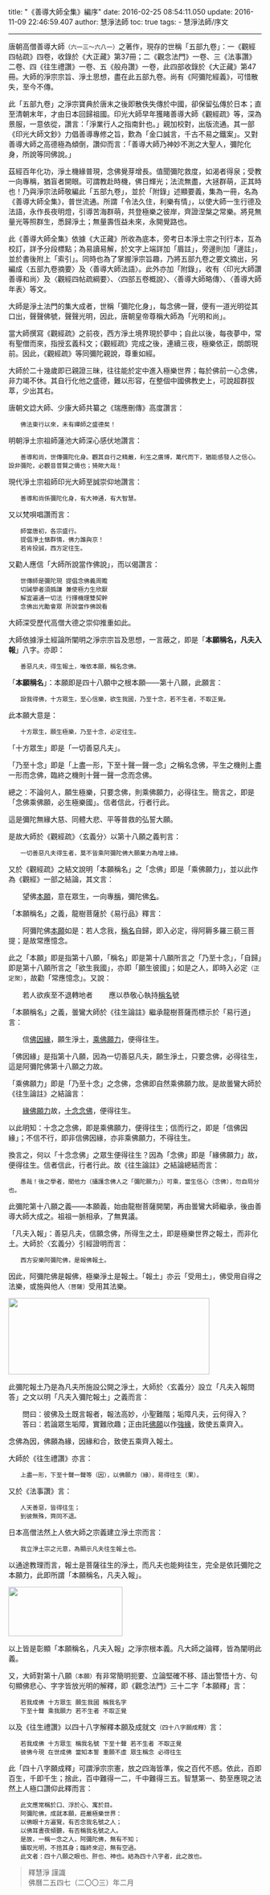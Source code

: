﻿title: "《善導大師全集》編序"
date: 2016-02-25 08:54:11.050
update: 2016-11-09 22:46:59.407
author: 慧淨法師
toc: true
tags:
    - 慧淨法師/序文

---

唐朝高僧善導大師`（六一三～六八一）`之著作，現存的世稱「五部九卷」：一《觀經四帖疏》四卷，收錄於《大正藏》第37冊；二《觀念法門》一卷、三《法事讚》二卷、四《往生禮讚》一卷、五《般舟讚》一卷，此四部收錄於《大正藏》第47冊。大師的淨宗宗旨、淨土思想，盡在此五部九卷。尚有《阿彌陀經義》，可惜散失，至今不傳。

此「五部九卷」之淨宗寶典於唐末之後即散佚失傳於中國，卻保留弘傳於日本；直至清朝末年，才由日本回歸祖國。印光大師早年獲睹善導大師《觀經疏》等，深為景服，一意依從，讚言：「淨業行人之指南針也。」親加校對，出版流通。其一部《印光大師文鈔》力倡善導專修之旨，歎為「金口誠言，千古不易之鐵案」。又對善導大師之高德極為傾倒，讚仰而言：「善導大師乃神妙不測之大聖人，彌陀化身，所說等同佛說。」

茲經百年化功，淨土機緣普現，念佛覺芽增長。值聞彌陀救度，如渴者得泉；受教一向專稱，猶盲者開眼。可謂教赴時機，佛日輝光；法流無盡，大拯群萌，正其時也！乃與淨宗法師敬編此「五部九卷」，並於「附錄」述顯要義，集為一冊，名為《善導大師全集》，普世流通。所謂「令法久住，利樂有情」，以使大師一生行德及法語，永作長夜明燈，引導苦海群萌，共登極樂之彼岸，齊證涅槃之常樂。將見無量光等照群生，悉歸淨土；無量壽恆益未來，永開覺路也。

此《善導大師全集》依據《大正藏》所收為底本，旁考日本淨土宗之刊行本，互為校訂，詳予分段標點；為易讀易解，於文字上端詳加「眉註」，旁邊則加「邊註」，並於書後附上「索引」。同時也為了掌握淨宗旨趣，乃將五部九卷之要文摘出，另編成〈五部九卷摘要〉及〈善導大師法語〉。此外亦加「附錄」，收有〈印光大師讚善導和尚〉及〈觀經四帖疏綱要〉、〈四部五卷概說〉、〈善導大師略傳〉、〈善導大師年表〉等文。

大師是淨土法門的集大成者，世稱「彌陀化身」，每念佛一聲，便有一道光明從其口出，聲聲佛號，聲聲光明，因此，唐朝皇帝尊稱大師為「光明和尚」。

當大師撰寫《觀經疏》之前夜，西方淨土境界現於夢中；自此以後，每夜夢中，常有聖僧而來，指授玄義科文；《觀經疏》完成之後，連續三夜，極樂依正，朗朗現前。因此，《觀經疏》等同彌陀親說，尊重如經。

大師於二十幾歲即已親證三昧，往往能於定中進入極樂世界；每於佛前一心念佛，非力竭不休。其自行化他之盛德，難以形容，在整個中國佛教史上，可說超群拔萃，少出其右。

唐朝文諗大師、少康大師共纂之《瑞應刪傳》高度讚言：

```
　　佛法東行以來，未有禪師之盛德矣！
```

明朝淨土宗祖師蓮池大師深心感伏地讚言：

```
　　善導和尚，世傳彌陀化身。觀其自行之精嚴，利生之廣博，萬代而下，猶能感發人之信心。設非彌陀，必觀音普賢之儔也；猗歟大哉！
```

現代淨土宗祖師印光大師至誠崇仰地讚言：

```
　　善導和尚係彌陀化身，有大神通，有大智慧。
```

又以梵唄唱讚而言：

```
　　師當唐初，各宗盛行。
　　提倡淨土愜群情，佛力誰與京！
　　若肯投誠，西方定往生。
```

又勸人應信「大師所說當作佛說」，而以偈讚言：

```
　　世傳師是彌陀現 提倡念佛義周贍
　　切誡學者須撝謙 兼使極力生欣厭
　　解宜遍通一切法 行擇機理雙契幹
　　念佛出光勵會眾 所說當作佛說看
```

大師深受歷代高僧大德之崇仰推重如此。

大師依據淨土經論所闡明之淨宗宗旨及思想，一言蔽之，即是「**本願稱名，凡夫入報**」八字。亦即：

```
　　善惡凡夫，得生報土，唯依本願，稱名念佛。
```

「**本願稱名**」：本願即是四十八願中之根本願——第十八願，此願言：

```
　　設我得佛，十方眾生，至心信樂，欲生我國，乃至十念，若不生者，不取正覺。
```

此本願大意是：

```
　　十方眾生，願生極樂，乃至十念，必定往生。
```

「十方眾生」即是「一切善惡凡夫」。

「乃至十念」即是「上盡一形，下至十聲一聲一念」之稱名念佛，平生之機則上盡一形而念佛，臨終之機則十聲一聲一念而念佛。

總之：不論何人，願生極樂，只要念佛，則乘佛願力，必得往生。簡言之，即是「念佛乘佛願，必生極樂國」。信者信此，行者行此。

這是彌陀無緣大慈、同體大悲、平等普救的弘誓大願。

是故大師於《觀經疏》〈玄義分〉以第十八願之義判言：

```
　　一切善惡凡夫得生者，莫不皆乘阿彌陀佛大願業力為增上緣。
```

又於《觀經疏》之結文說明「本願稱名」之「念佛」即是「乘佛願力」，並以此作為《觀經》一部之結論，其文言：

<span class="yinwen">
　　望佛<u>本願</u>，意在眾生，一向專<u>稱</u>，彌陀佛<u>名</u>。
</span>

「本願稱名」之義，龍樹菩薩於《易行品》釋言：

<span class="yinwen">
　　阿彌陀佛<u>本願</u>如是：若人念我，<u>稱名</u>自歸，即入必定，得阿耨多羅三藐三菩提；是故常應憶念。
</span>

此之「本願」即是指第十八願，「稱名」即是第十八願所言之「乃至十念」，「自歸」即是第十八願所言之「欲生我國」，亦即「願生彼國」；如是之人，即時入必定`（正定聚）`，故勸「常應憶念」。又說：

<span class="yinwen">
　　若人欲疾至不退轉地者
　　應以恭敬心執持<u>稱名</u>號
</span>

「本願稱名」之義，曇鸞大師於《往生論註》繼承龍樹菩薩而標示於「易行道」言：

<span class="yinwen">
　　信<u>佛因緣</u>，願生淨土，<u>乘佛願力</u>，便得往生。
</span>

「佛因緣」是指第十八願，因為一切善惡凡夫，願生淨土，只要念佛，必得往生，這是阿彌陀佛第十八願之力故。

「乘佛願力」即是「乃至十念」之念佛，念佛即自然乘佛願力故。是故曇鸞大師於《往生論註》之結論言：

<span class="yinwen">
　　<u>緣佛願力</u>故，<u>十念念佛</u>，便得往生。
</span>

以此明知：十念之念佛，即是乘佛願力，便得往生；信而行之，即是「信佛因緣」；不信不行，即非信佛因緣，亦非乘佛願力，不得往生。

換言之，何以「十念念佛」之眾生便得往生？因為「念佛」即是「緣佛願力」故，便得往生。信者信此，行者行此。故《往生論註》之結論總結而言：

```
　　愚哉！後之學者，聞他力（攝護念佛人之「彌陀願力」）可乘，當生信心（念佛），勿自局分也。
```

此彌陀第十八願之義——本願義，始由龍樹菩薩開闡，再由曇鸞大師繼承，後由善導大師大成之。祖祖一脈相承，了無異議。

「凡夫入報」：善惡凡夫，信願念佛，所得生之土，即是極樂世界之報土，而非化土。大師於〈玄義分〉引經證明而言：

```
　　西方安樂阿彌陀佛，是報佛報土。
```

因此，阿彌陀佛是報佛，極樂淨土是報土。「報土」亦云「受用土」，佛受用自得之法樂，或施與他人`（菩薩）`受用其法樂。

<img id="Image1" src="http://plb.tw/upload/_userfilesimages/8-0-9.gif" style="height:152px; width:400px" />

此彌陀報土乃是為凡夫所施設公開之淨土，大師於〈玄義分〉設立「凡夫入報問答」之文以明「凡夫入彌陀報土」之義而言：

<span class="yinwen">
　　問曰：彼佛及土既言報者，報法高妙，小聖難階；垢障凡夫，云何得入？
　　答曰：若論眾生垢障，實難欣趣；正由託<u>佛願</u>以作<u>強緣</u>，致使五乘齊入。
</span>

念佛為因，佛願為緣，因緣和合，致使五乘齊入報土。

大師於《往生禮讚》亦言：

```
　　上盡一形，下至十聲一聲等（因），以佛願力（緣），易得往生（果）。
```

又於《法事讚》言：

```
　　人天善惡，皆得往生；
　　到彼無殊，齊同不退。
```

日本高僧法然上人依大師之宗義建立淨土宗而言：

```
　　我立淨土宗之元意，為顯示凡夫往生報土也。
```

以通途教理而言，報土是菩薩往生的淨土，而凡夫也能夠往生，完全是依託彌陀之本願力，此即所謂「本願稱名，凡夫入報」。

<img alt="" src="http://plb.tw/upload/_userfilesimages/8-0-10.gif" style="height:98px; width:227px" />

以上皆是彰顯「本願稱名，凡夫入報」之淨宗根本義。凡大師之論釋，皆為闡明此義。

又，大師對第十八願`（本願）`有非常簡明扼要、立論堅確不移、語出警悟十方、句句顯佛悲心、字字皆放光明的解釋，即《觀念法門》三十二字「本願釋」言：

```
　　若我成佛 十方眾生 願生我國 稱我名字
　　下至十聲 乘我願力 若不生者 不取正覺
```

以及《往生禮讚》以四十八字解釋本願及成就文`（四十八字願成釋）`言：

```
　　若我成佛 十方眾生 稱我名號 下至十聲 若不生者 不取正覺
　　彼佛今現 在世成佛 當知本誓 重願不虛 眾生稱念 必得往生
```

此「四十八字願成釋」可謂淨宗宗憲，放之四海皆準，俟之百代不惑。依此，百即百生，千即千生；捨此，百中難得一二，千中難得三五。智慧第一、勢至應現之法然上人極口讚仰此釋而言：

```
　　此文應常稱於口、浮於心、寓於目。
　　阿彌陀佛，成就本願，莊嚴極樂世界：
　　以佛眼十方遍覽，有否念我名號之人；
　　以佛耳晝夜傾聽，有否稱我名號之人。
　　是故，一稱一念之人，阿彌陀佛，無有不知；
　　攝取光明，不捨其身；臨終來迎，無有空過。
　　此文者：四十八願之眼也、肝也、神也。結為四十八字者，此之故也。
```

> 釋慧淨 謹識<br>
> 佛曆二五四七（二〇〇三）年二月

